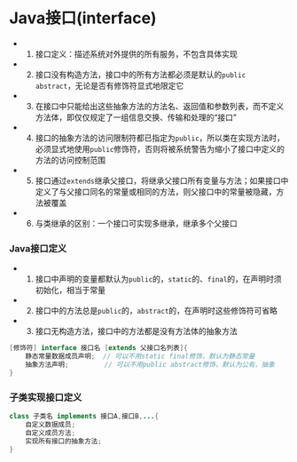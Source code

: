 # Java接口(interface)
- 1. 接口定义：描述系统对外提供的所有服务，不包含具体实现  
- 2. 接口没有构造方法，接口中的所有方法都必须是默认的`public abstract`，无论是否有修饰符显式地限定它  
- 3. 在接口中只能给出这些抽象方法的方法名、返回值和参数列表，而不定义方法体，即仅仅规定了一组信息交换、传输和处理的“接口” 
- 4. 接口的抽象方法的访问限制符都已指定为`public`，所以类在实现方法时，必须显式地使用`public`修饰符，否则将被系统警告为缩小了接口中定义的方法的访问控制范围   
- 5. 接口通过`extends`继承父接口，将继承父接口所有变量与方法；如果接口中定义了与父接口同名的常量或相同的方法，则父接口中的常量被隐藏，方法被覆盖  
- 6. 与类继承的区别：一个接口可实现多继承，继承多个父接口  
### Java接口定义
- 1. 接口中声明的变量都默认为`public`的，`static`的、`final`的，在声明时须初始化，相当于常量  
- 2. 接口中的方法总是`public`的，`abstract`的，在声明时这些修饰符可省略  
- 3. 接口无构造方法，接口中的方法都是没有方法体的抽象方法  

```java
[修饰符] interface 接口名 [extends 父接口名列表]{
    静态常量数据成员声明;  // 可以不用static final修饰，默认为静态常量
    抽象方法声明;         // 可以不用public abstract修饰，默认为公有、抽象
}
```
### 子类实现接口定义

```java
class 子类名 implements 接口A,接口B,...{
    自定义数据成员;
    自定义成员方法;
    实现所有接口的抽象方法;
}
```
